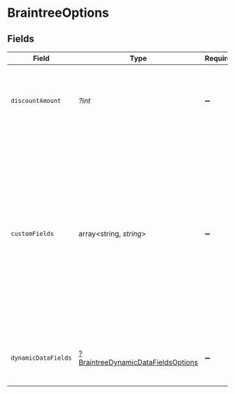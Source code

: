 # BraintreeOptions


## Fields

| Field                                                                                                                                                                                                              | Type                                                                                                                                                                                                               | Required                                                                                                                                                                                                           | Description                                                                                                                                                                                                        | Example                                                                                                                                                                                                            |
| ------------------------------------------------------------------------------------------------------------------------------------------------------------------------------------------------------------------ | ------------------------------------------------------------------------------------------------------------------------------------------------------------------------------------------------------------------ | ------------------------------------------------------------------------------------------------------------------------------------------------------------------------------------------------------------------ | ------------------------------------------------------------------------------------------------------------------------------------------------------------------------------------------------------------------ | ------------------------------------------------------------------------------------------------------------------------------------------------------------------------------------------------------------------ |
| `discountAmount`                                                                                                                                                                                                   | *?int*                                                                                                                                                                                                             | :heavy_minus_sign:                                                                                                                                                                                                 | Passes a discount amount to be applied to the transaction when using Braintree.                                                                                                                                    | 1000                                                                                                                                                                                                               |
| `customFields`                                                                                                                                                                                                     | array<string, *string*>                                                                                                                                                                                            | :heavy_minus_sign:                                                                                                                                                                                                 | Passes `customFields` to the Braintree API when creating a new payment. Custom fields allow you to customize your checkout experience by collecting specific information about your customers and their purchases. | {<br/>"checkout": "primary"<br/>}                                                                                                                                                                                  |
| `dynamicDataFields`                                                                                                                                                                                                | [?BraintreeDynamicDataFieldsOptions](./BraintreeDynamicDataFieldsOptions.md)                                                                                                                                       | :heavy_minus_sign:                                                                                                                                                                                                 | Additional dynamic fields to pass to the Braintree API                                                                                                                                                             |                                                                                                                                                                                                                    |